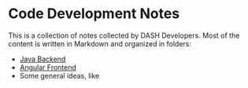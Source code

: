 # Code Development Notes

This is a collection of notes collected by DASH Developers. Most of the content is written in Markdown and organized in folders:

* [Java Backend](https://github.com/DataAnalyticsinStudentHands/DASH-Documentation/tree/master/Code%20Development/Java%20Backend)
* [Angular Frontend](https://github.com/DataAnalyticsinStudentHands/DASH-Documentation/tree/master/DASH)
* Some general ideas, like
